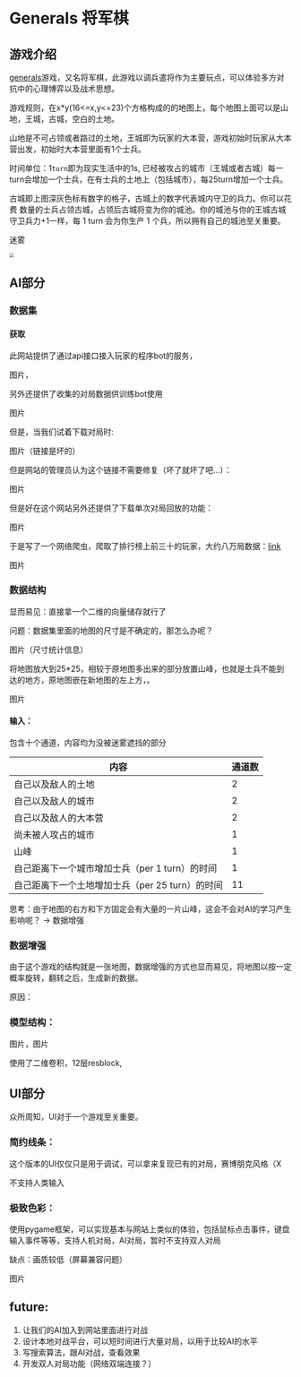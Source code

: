 # Generals 将军棋

## 游戏介绍



[generals](https://link.zhihu.com/?target=http%3A//generals.io)游戏，又名将军棋，此游戏以调兵遣将作为主要玩点，可以体验多方对抗中的心理博弈以及战术思想。

游戏规则，在x*y(16<=x,y<=23)个方格构成的的地图上，每个地图上面可以是山地，王城，古城，空白的土地。

山地是不可占领或者路过的土地，王城即为玩家的大本营，游戏初始时玩家从大本营出发，初始时大本营里面有1个士兵。

时间单位：1`turn`即为现实生活中的1s, 已经被攻占的城市（王城或者古城）每一turn会增加一个士兵，在有士兵的土地上（包括城市），每25turn增加一个士兵。

古城即上图深灰色标有数字的格子，古城上的数字代表城内守卫的兵力。你可以花费 数量的士兵占领古城，占领后古城将变为你的城池。你的城池与你的王城古城守卫兵力+1一样，每 1 turn 会为你生产 1 个兵，所以拥有自己的城池至关重要。

迷雾

<img src="https://dev.generals.io/replay.gif" style="zoom:50%;" />

## AI部分

### 数据集

#### 获取

此网站提供了通过api接口接入玩家的程序bot的服务，

图片，

另外还提供了收集的对局数据供训练bot使用

图片

但是，当我们试着下载对局时:

图片（链接是坏的）

但是网站的管理员认为这个链接不需要修复（坏了就坏了吧...）：

图片

但是好在这个网站另外还提供了下载单次对局回放的功能：

图片

于是写了一个网络爬虫，爬取了排行榜上前三十的玩家，大约八万局数据：[link](https://github.com/Toseic/Generals.io_crawl)

图片



### 数据结构

显而易见：直接拿一个二维的向量储存就行了

问题：数据集里面的地图的尺寸是不确定的，那怎么办呢？

图片（尺寸统计信息）

将地图放大到25*25，相较于原地图多出来的部分放置山峰，也就是士兵不能到达的地方，原地图嵌在新地图的左上方，。

图片

#### 输入：

包含十个通道，内容均为没被迷雾遮挡的部分

| 内容                                            | 通道数 |
| ----------------------------------------------- | ------ |
| 自己以及敌人的土地                              | 2      |
| 自己以及敌人的城市                              | 2      |
| 自己以及敌人的大本营                            | 2      |
| 尚未被人攻占的城市                              | 1      |
| 山峰                                            | 1      |
| 自己距离下一个城市增加士兵（per 1 turn）的时间  | 1      |
| 自己距离下一个土地增加士兵（per 25 turn）的时间 | 11     |



思考：由于地图的右方和下方固定会有大量的一片山峰，这会不会对AI的学习产生影响呢？ -> 数据增强

### 数据增强

由于这个游戏的结构就是一张地图，数据增强的方式也显而易见，将地图以按一定概率旋转，翻转之后，生成新的数据。

原因：

### 模型结构：

图片，图片

使用了二维卷积，12层resblock,

## UI部分

众所周知，UI对于一个游戏至关重要。

### 简约线条：

这个版本的UI仅仅只是用于调试，可以拿来复现已有的对局，赛博朋克风格（X

不支持人类输入

### 极致色彩：

使用pygame框架，可以实现基本与网站上类似的体验，包括鼠标点击事件，键盘输入事件等等，支持人机对局，AI对局，暂时不支持双人对局

缺点：画质较低（屏幕兼容问题）

图片



## future:

1.  让我们的AI加入到网站里面进行对战
2. 设计本地对战平台，可以短时间进行大量对局，以用于比较AI的水平
3. 写搜索算法，跟AI对战，查看效果
4. 开发双人对局功能（网络双端连接？）
